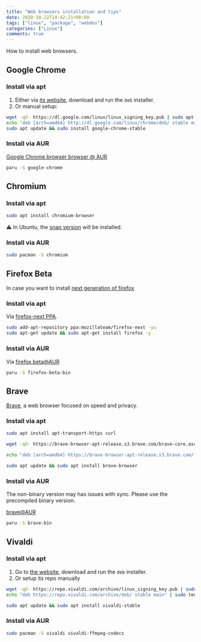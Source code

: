 ```yaml
---
title: "Web browsers installation and tips"
date: 2020-10-22T14:42:21+08:00
tags: ["linux", "package", "webdev"]
categories: ["Linux"]
comments: true
---
```


How to install web browsers.

<!--more-->

## Google Chrome

### Install via apt

1. Either via [its website](https://www.google.com/chrome/), download and run the `deb` installer.
2. Or manual setup:

```bash
wget -qO- https://dl.google.com/linux/linux_signing_key.pub | sudo apt-key add -
echo 'deb [arch=amd64] http://dl.google.com/linux/chrome/deb/ stable main' | sudo tee /etc/apt/sources.list.d/google-chrome.list
sudo apt update && sudo install google-chrome-stable
```

### Install via AUR

[Google Chrome browser browser @ AUR](https://aur.archlinux.org/packages/google-chrome/)

```bash
paru -S google-chrome
```

## Chromium

### Install via apt

```bash
sudo apt install chromium-browser
```

⚠️ In Ubuntu, the [snap version](https://snapcraft.io/chromium) will be installed.

### Install via AUR

```bash
sudo pacman -S chromium
```

## Firefox Beta

In case you want to install [next generation of firefox](https://www.mozilla.org/zh-TW/firefox/channel/desktop/)

### Install via apt

Via [firefox-next PPA](https://launchpad.net/~mozillateam/+archive/ubuntu/firefox-next).

```bash
sudo add-apt-repository ppa:mozillateam/firefox-next -yu
sudo apt-get update && sudo apt-get install firefox -y
```

### Install via AUR

Via [firefox beta@AUR](https://aur.archlinux.org/packages/firefox-beta-bin/)

```bash
paru -S firefox-beta-bin
```

## Brave

[Brave](https://brave.com/), a web browser focused on speed and privacy.

### Install via apt

```bash
sudo apt install apt-transport-https curl

wget -qO- https://brave-browser-apt-release.s3.brave.com/brave-core.asc | sudo tee /etc/apt/trusted.gpg.d/brave-core.asc

echo "deb [arch=amd64] https://brave-browser-apt-release.s3.brave.com/ stable main" | sudo tee /etc/apt/sources.list.d/brave-browser-release.list

sudo apt update && sudo apt install brave-browser
```

### Install via AUR

The non-binary version may has issues with sync. Please use the precompiled binary version.

[brave@AUR](https://aur.archlinux.org/packages/brave-bin/)

```bash
paru -S brave-bin
```
## Vivaldi

### Install via apt

1. Go to [the website](https://vivaldi.com/), download and run the `deb` installer.
2. Or setup its repo manually
```bash
wget -qO- https://repo.vivaldi.com/archive/linux_signing_key.pub | sudo apt-key add -
echo "deb https://repo.vivaldi.com/archive/deb/ stable main" | sudo tee /etc/apt/sources.list.d/vivaldi.list

sudo apt update && sudo apt install vivaldi-stable
```

### Install via AUR

```bash
sudo pacman -S vivaldi vivaldi-ffmpeg-codecs
```
